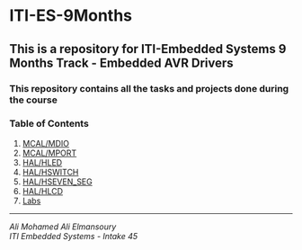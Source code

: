 # ITI-ES-9Months
## This is a repository for ITI-Embedded Systems 9 Months Track - Embedded AVR Drivers
### This repository contains all the tasks and projects done during the course

### **Table of Contents**

1. [MCAL/MDIO](COTS/Components/MCAL/MDIO/)
2. [MCAL/MPORT](COTS/Components/MCAL/MPORT/)
3. [HAL/HLED](COTS/Components/HAL/HLED/)
4. [HAL/HSWITCH](COTS/Components/HAL/HSWITCH/)
5. [HAL/HSEVEN_SEG](COTS/Components/HAL/HSEVEN_SEG/)
6. [HAL/HLCD](COTS/Components/HAL/HLCD/)
7. [Labs](COTS/APP/)

---

*Ali Mohamed Ali Elmansoury*  
*ITI Embedded Systems - Intake 45*
